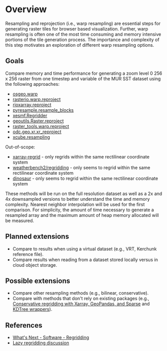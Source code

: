 # Overview

Resampling and reprojection (i.e., warp resampling) are essential steps for generating raster tiles for browser based visualization. Further, warp resampling is often one of the most time consuming and memory intensive portions of the tile generation process. The importance and complexity of this step motivates an exploration of different warp resampling options.

## Goals

Compare memory and time performance for generating a zoom level 0 256 x 256 raster from one timestep and variable of the MUR SST dataset using the following approaches:

- [osgeo.warp](https://gdal.org/en/latest/api/python/utilities.html#osgeo.gdal.Warp)
- [rasterio.warp.reproject](https://rasterio.readthedocs.io/en/stable/api/rasterio.warp.html#rasterio.warp.reproject)
- [rioxarray.reproject](https://corteva.github.io/rioxarray/html/rioxarray.html#rioxarray.raster_array.RasterArray.reproject)
- [pyresample.resample_blocks](https://pyresample.readthedocs.io/en/stable/api/pyresample.html#pyresample.resampler.resample_blocks)
- [xesmf.Regridder](https://xesmf.readthedocs.io/en/stable/user_api.html#xesmf.frontend.Regridder)
- [geoutils.Raster.reproject](https://geoutils.readthedocs.io/en/stable/gen_modules/geoutils.Raster.reproject.html#geoutils.Raster.reproject)
- [raster_tools.warp.reproject](https://um-rmrs.github.io/raster_tools/reference/generated/raster_tools.warp.reproject.html)
- [odc.geo.xr.xr_reproject](https://odc-geo.readthedocs.io/en/latest/_api/)
- [xcube.resampling](https://xcube.readthedocs.io/en/latest/api.html#cube-resampling)

Out-of-scope:

- [xarray-regrid](https://github.com/EXCITED-CO2/xarray-regrid/) - only regrids within the same rectilinear coordinate system
- [weatherbench2/regridding](https://github.com/google-research/weatherbench2/blob/main/weatherbench2/regridding.py) - only seems to regrid within the same rectilinear coordinate system
- [dinosaur](https://github.com/google-research/dinosaur/blob/67c686945a8e4dd24ab23bcee806ce69c8d4f853/dinosaur/horizontal_interpolation.py#L241) - only seems to regrid within the same rectilinear coordinate system

These methods will be run on the full resolution dataset as well as a 2x and 4x downsampled versions to better understand the time and memory complexity. Nearest neighbor interpolation will be used for the first comparison. For simplicity, the amount of time necessary to generate a resampled array and the maximum amount of heap memory allocated will be measured.

## Planned extensions

- Compare to results when using a virtual dataset (e.g., VRT, Kerchunk reference file).
- Compare results when reading from a dataset stored locally versus in cloud object storage.

## Possible extensions

- Compare other resampling methods (e.g., bilinear, conservative).
- Compare with methods that don't rely on existing packages (e.g., [Conservative regridding with Xarray, GeoPandas, and Sparse](https://discourse.pangeo.io/t/conservative-region-aggregation-with-xarray-geopandas-and-sparse/2715) and [KDTree wrappers](https://github.com/arctic-carbon/eddy-footprint/blob/46935785ced10f24263cd740f81b0aaf02d9bf33/eddy_footprint/spatial.py#L38-L45)).

## References

- [What's Next - Software - Regridding](https://discourse.pangeo.io/t/whats-next-software-regridding/3896)
- [Lazy regridding discussion](https://discourse.pangeo.io/t/can-a-reprojection-change-of-crs-operation-be-done-lazily-using-rioxarray/4468)
